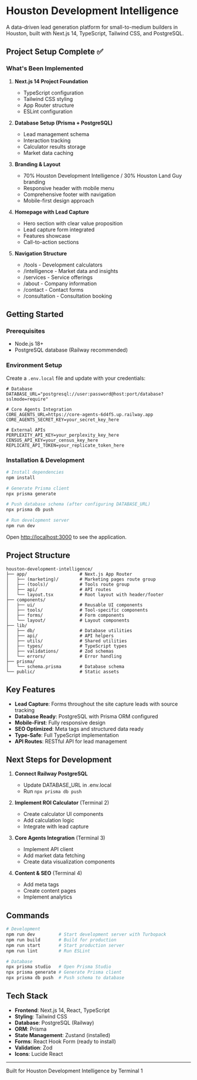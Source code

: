 # Houston Development Intelligence

A data-driven lead generation platform for small-to-medium builders in Houston, built with Next.js 14, TypeScript, Tailwind CSS, and PostgreSQL.

## Project Setup Complete ✅

### What's Been Implemented

1. **Next.js 14 Project Foundation**
   - TypeScript configuration
   - Tailwind CSS styling
   - App Router structure
   - ESLint configuration

2. **Database Setup (Prisma + PostgreSQL)**
   - Lead management schema
   - Interaction tracking
   - Calculator results storage
   - Market data caching

3. **Branding & Layout**
   - 70% Houston Development Intelligence / 30% Houston Land Guy branding
   - Responsive header with mobile menu
   - Comprehensive footer with navigation
   - Mobile-first design approach

4. **Homepage with Lead Capture**
   - Hero section with clear value proposition
   - Lead capture form integrated
   - Features showcase
   - Call-to-action sections

5. **Navigation Structure**
   - /tools - Development calculators
   - /intelligence - Market data and insights
   - /services - Service offerings
   - /about - Company information
   - /contact - Contact forms
   - /consultation - Consultation booking

## Getting Started

### Prerequisites
- Node.js 18+
- PostgreSQL database (Railway recommended)

### Environment Setup

Create a `.env.local` file and update with your credentials:

```env
# Database
DATABASE_URL="postgresql://user:password@host:port/database?sslmode=require"

# Core Agents Integration
CORE_AGENTS_URL=https://core-agents-6d4f5.up.railway.app
CORE_AGENTS_SECRET_KEY=your_secret_key_here

# External APIs
PERPLEXITY_API_KEY=your_perplexity_key_here
CENSUS_API_KEY=your_census_key_here
REPLICATE_API_TOKEN=your_replicate_token_here
```

### Installation & Development

```bash
# Install dependencies
npm install

# Generate Prisma client
npx prisma generate

# Push database schema (after configuring DATABASE_URL)
npx prisma db push

# Run development server
npm run dev
```

Open [http://localhost:3000](http://localhost:3000) to see the application.

## Project Structure

```
houston-development-intelligence/
├── app/                    # Next.js App Router
│   ├── (marketing)/        # Marketing pages route group
│   ├── (tools)/            # Tools route group
│   ├── api/                # API routes
│   └── layout.tsx          # Root layout with header/footer
├── components/
│   ├── ui/                 # Reusable UI components
│   ├── tools/              # Tool-specific components
│   ├── forms/              # Form components
│   └── layout/             # Layout components
├── lib/
│   ├── db/                 # Database utilities
│   ├── api/                # API helpers
│   ├── utils/              # Shared utilities
│   ├── types/              # TypeScript types
│   ├── validations/        # Zod schemas
│   └── errors/             # Error handling
├── prisma/
│   └── schema.prisma       # Database schema
└── public/                 # Static assets
```

## Key Features

- **Lead Capture**: Forms throughout the site capture leads with source tracking
- **Database Ready**: PostgreSQL with Prisma ORM configured
- **Mobile-First**: Fully responsive design
- **SEO Optimized**: Meta tags and structured data ready
- **Type-Safe**: Full TypeScript implementation
- **API Routes**: RESTful API for lead management

## Next Steps for Development

1. **Connect Railway PostgreSQL**
   - Update DATABASE_URL in .env.local
   - Run `npx prisma db push`

2. **Implement ROI Calculator** (Terminal 2)
   - Create calculator UI components
   - Add calculation logic
   - Integrate with lead capture

3. **Core Agents Integration** (Terminal 3)
   - Implement API client
   - Add market data fetching
   - Create data visualization components

4. **Content & SEO** (Terminal 4)
   - Add meta tags
   - Create content pages
   - Implement analytics

## Commands

```bash
# Development
npm run dev         # Start development server with Turbopack
npm run build       # Build for production
npm run start       # Start production server
npm run lint        # Run ESLint

# Database
npx prisma studio   # Open Prisma Studio
npx prisma generate # Generate Prisma client
npx prisma db push  # Push schema to database
```

## Tech Stack

- **Frontend**: Next.js 14, React, TypeScript
- **Styling**: Tailwind CSS
- **Database**: PostgreSQL (Railway)
- **ORM**: Prisma
- **State Management**: Zustand (installed)
- **Forms**: React Hook Form (ready to install)
- **Validation**: Zod
- **Icons**: Lucide React

---

Built for Houston Development Intelligence by Terminal 1

